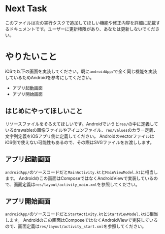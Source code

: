 # Next Task
このファイルは次の実行タスクで追加してほしい機能や修正内容を詳細に記載するドキュメントです。ユーザーに更新権限があり、あなたは更新しないでください。

# やりたいこと
iOSで以下の画面を実装してください。既に`androidApp/`で全く同じ機能を実装しているためAndroidを参考にしてください。

- アプリ起動画面
- アプリ開始画面

## はじめにやってほしいこと
リソースファイルをそろえてほしいです。Androidでいうと`res/`の中に定義しているdrawableの画像ファイルやアイコンファイル、`res/values`のカラー定義、文字列定義をiOSアプリ側に定義してください。
AndroidのvectorファイルはiOS側で使えない可能性もあるので、その際はSVGファイルをお渡しします。

## アプリ起動画面
`androidApp/`のソースコードだと`MainActivity.kt`と`MainViewModel.kt`に相当します。
Androidのこの画面はComposeではなくAndroidViewで実装しているので、画面定義は`res/layout/activity_main.xml`を参照してください。

## アプリ開始画面
`androidApp/`のソースコードだと`StartActivity.kt`と`StartViewModel.kt`に相当します。
Androidのこの画面はComposeではなくAndroidViewで実装しているので、画面定義は`res/layout/activity_start.xml`を参照してください。
